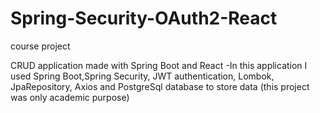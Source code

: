 # Spring-Security-OAuth2-React
course project

CRUD application made with Spring Boot and React -In this application I used Spring Boot,Spring Security,
JWT authentication, Lombok, JpaRepository, Axios and PostgreSql database to store data
(this project was only academic purpose)

